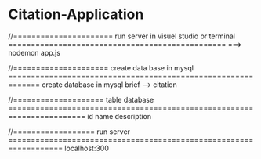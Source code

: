 # Citation-Application
//====================== run server in visuel studio or terminal ================================================
===> nodemon app.js

//===================== create data base in mysql =============================================================
create database in mysql 
brief --> citation

//==================== table database =======================================================================
id
name
description

//================== run server ==================================================================
localhost:300
